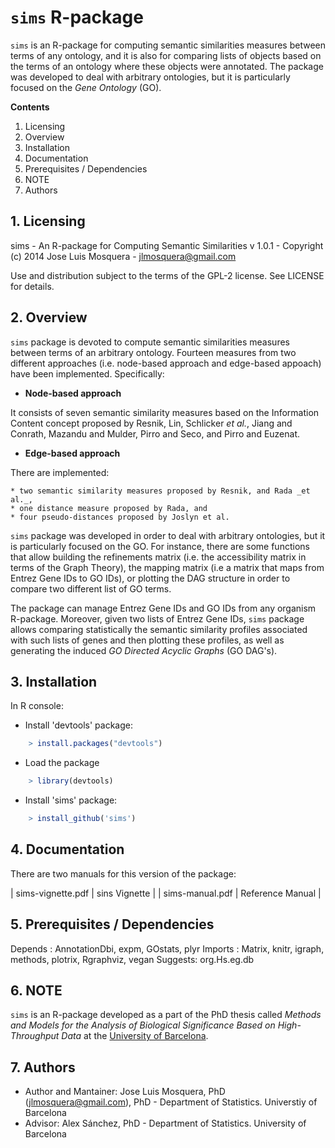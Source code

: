 # `sims` R-package

`sims` is an R-package for computing semantic similarities measures between terms of any ontology, and it is also for comparing lists of objects based on the terms of an ontology where these objects were annotated. The package was developed to deal with arbitrary ontologies, but it is particularly focused on the _Gene Ontology_ (GO).

__Contents__

1. Licensing
2. Overview
3. Installation
4. Documentation
5. Prerequisites / Dependencies
6. NOTE
7. Authors

## 1. Licensing

sims - An R-package for Computing Semantic Similarities
v 1.0.1 - Copyright (c) 2014 Jose Luis Mosquera - jlmosquera@gmail.com

Use and distribution subject to the terms of the GPL-2 license. See LICENSE for details.

## 2. Overview

`sims` package is devoted to compute semantic similarities measures between terms of an arbitrary ontology. Fourteen measures from two different approaches (i.e. node-based approach and edge-based appoach) have been implemented. Specifically:

 * __Node-based approach__

 It consists of seven semantic similarity measures based on the Information Content concept proposed by Resnik, Lin, Schlicker _et al._, Jiang and Conrath, Mazandu and Mulder, Pirro and Seco, and Pirro and Euzenat.
   
 * __Edge-based approach__
 
 There are implemented:

    * two semantic similarity measures proposed by Resnik, and Rada _et al._,
    * one distance measure proposed by Rada, and
    * four pseudo-distances proposed by Joslyn et al.

`sims` package was developed in order to deal with arbitrary ontologies, but it is particularly focused on the GO. For instance, there are some functions that allow building the refinements matrix (i.e. the accessibility matrix in terms of the Graph Theory), the mapping matrix (i.e a matrix that maps from Entrez Gene IDs to GO IDs), or plotting the DAG structure in order to compare two different list of GO terms.

The package can manage Entrez Gene IDs and GO IDs from any organism R-package. Moreover, given two lists of Entrez Gene IDs, `sims` package allows comparing statistically the semantic similarity profiles associated with such lists of genes and then plotting these profiles, as well as generating the induced _GO Directed Acyclic Graphs_ (GO DAG's).


## 3. Installation

In R console:

- Install 'devtools' package:
```R
    > install.packages("devtools")
```    
- Load the package 
```R
    > library(devtools)
``` 
- Install 'sims' package:
```R
    > install_github('sims')
``` 

## 4. Documentation

There are two manuals for this version of the package:

| sims-vignette.pdf | sins Vignette    |
| sims-manual.pdf   | Reference Manual |

## 5. Prerequisites / Dependencies

Depends : AnnotationDbi, expm, GOstats, plyr
Imports : Matrix, knitr, igraph, methods, plotrix, Rgraphviz, vegan
Suggests: org.Hs.eg.db

## 6. NOTE

`sims` is an R-package developed as a part of the PhD thesis called *_Methods and Models for the Analysis of Biological Significance Based on High-Throughput Data_* at the [University of Barcelona](http://www.ub.edu/web/ub/en/index.html?).

## 7. Authors

* Author and Mantainer: Jose Luis Mosquera, PhD (jlmosquera@gmail.com), PhD - Department of Statistics. Universtiy of Barcelona
* Advisor: Alex Sánchez, PhD - Department of Statistics. University of Barcelona
